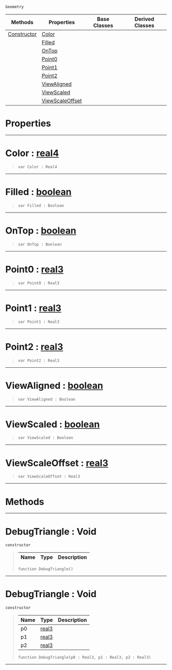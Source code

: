 `Geometry`

|Methods|Properties|Base Classes|Derived Classes|
|---|---|---|---|
|[Constructor](debugtriangle.md#debugtriangle-void)|[Color](debugtriangle.md#color-zilch-engine-docume)| | |
| |[Filled](debugtriangle.md#filled-zilch-engine-docum)| | |
| |[OnTop](debugtriangle.md#ontop-zilch-engine-docume)| | |
| |[Point0](debugtriangle.md#point0-zilch-engine-docum)| | |
| |[Point1](debugtriangle.md#point1-zilch-engine-docum)| | |
| |[Point2](debugtriangle.md#point2-zilch-engine-docum)| | |
| |[ViewAligned](debugtriangle.md#viewaligned-zilch-engine)| | |
| |[ViewScaled](debugtriangle.md#viewscaled-zilch-engine-d)| | |
| |[ViewScaleOffset](debugtriangle.md#viewscaleoffset-zilch-eng)| | |


 #  Properties


---  
 #  Color : [real4](../nada_base_types/real4.md)

> 
> ```TS:Nada
> var Color : Real4


---  
 #  Filled : [boolean](../nada_base_types/boolean.md)

> 
> ```TS:Nada
> var Filled : Boolean


---  
 #  OnTop : [boolean](../nada_base_types/boolean.md)

> 
> ```TS:Nada
> var OnTop : Boolean


---  
 #  Point0 : [real3](../nada_base_types/real3.md)

> 
> ```TS:Nada
> var Point0 : Real3


---  
 #  Point1 : [real3](../nada_base_types/real3.md)

> 
> ```TS:Nada
> var Point1 : Real3


---  
 #  Point2 : [real3](../nada_base_types/real3.md)

> 
> ```TS:Nada
> var Point2 : Real3


---  
 #  ViewAligned : [boolean](../nada_base_types/boolean.md)

> 
> ```TS:Nada
> var ViewAligned : Boolean


---  
 #  ViewScaled : [boolean](../nada_base_types/boolean.md)

> 
> ```TS:Nada
> var ViewScaled : Boolean


---  
 #  ViewScaleOffset : [real3](../nada_base_types/real3.md)

> 
> ```TS:Nada
> var ViewScaleOffset : Real3


---  
 #  Methods


---  
 #  DebugTriangle : Void

 `constructor`

> 
> |Name|Type|Description|
> |---|---|---|
> ```TS:Nada
> function DebugTriangle()
> ``` 


---  
 #  DebugTriangle : Void

 `constructor`

> 
> |Name|Type|Description|
> |---|---|---|
> |p0|[real3](../nada_base_types/real3.md)| |
> |p1|[real3](../nada_base_types/real3.md)| |
> |p2|[real3](../nada_base_types/real3.md)| |
> ```TS:Nada
> function DebugTriangle(p0 : Real3, p1 : Real3, p2 : Real3)
> ``` 


---  
 

 